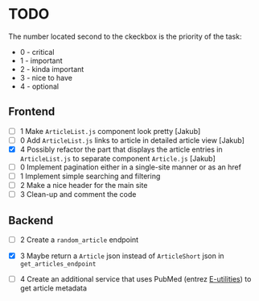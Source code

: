 # TODO

The number located second to the ckeckbox is the priority of the task: 

 - 0 - critical
 - 1 - important
 - 2 - kinda important 
 - 3 - nice to have
 - 4 - optional

## Frontend
- [ ] 1 Make `ArticleList.js` component look pretty [Jakub]
- [ ] 0 Add `ArticleList.js` links to article in detailed article view [Jakub]
- [x] 4 Possibly refactor the part that displays the article entries in `ArticleList.js` to separate component `Article.js` [Jakub]
- [ ] 0 Implement pagination either in a single-site manner or as an href
- [ ] 1 Implement simple searching and filtering
- [ ] 2 Make a nice header for the main site
- [ ] 3 Clean-up and comment the code

## Backend
- [ ] 2 Create a `random_article` endpoint
- [X] 3 Maybe return a `Article` json instead of `ArticleShort` json in `get_articles_endpoint`
- [ ] 4 Create an additional service that uses PubMed (entrez [E-utilities](https://pubmed.ncbi.nlm.nih.gov/download/)) to get article metadata

